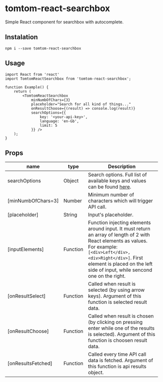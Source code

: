 # tomtom-react-searchbox

Simple React component for searchbox with autocomplete.

## Instalation

```
npm i --save tomtom-react-searchbox
```

## Usage

```
import React from 'react'
import TomtomReactSearchbox from 'tomtom-react-searchbox';

function Example() {
    return (
        <TomtomReactSearchbox
            minNumbOfChars={3}
            placeholder="Search for all kind of things..."
            onResultChoose={(result) => console.log(result)}
            searchOptions={{
                key: '<your-api-key>',
                language: 'en-Gb',
                limit: 5
            }} />
    );
}
```

## Props

| name               | type            | Description                                                                                                                                           |
|--------------------|-----------------|-------------------------------------------------------------------------------------------------------------------------------------------------------|
| searchOptions      | Object          | Search options. Full list of available keys and values can be found [here](https://developer.tomtom.com/search-api/search-api-documentation-search/fuzzy-search).                                                               |
| [minNumbOfChars=3] | Number          | Minimum number of characters which will trigger API call.                                                  |
| [placeholder]      | String          | Input's placeholder.                                                                                       |
| [inputElements]    | Function<Array> | Function injecting elements around input. It must return an array of length of 2 with React elements as values. For example: `[<div>Left</div>, <div>Right</div>]`. First element is placed on the left side of input, while sencond one on the right.      |
| [onResultSelect]   | Function        | Called when result is selected (by using arrow keys). Argument of this function is selected result data.   |
| [onResultChoose]   | Function        | Called when result is chosen (by clicking on pressing enter while one of the results is selected). Argument of this function is choosen result data.                                                                                                            |
| [onResultsFetched] | Function        | Called every time API call data is fetched. Argument of this function is api results object.               |
